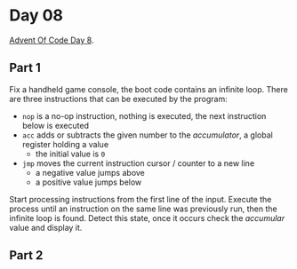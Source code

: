 # Day 08

[Advent Of Code Day 8](https://adventofcode.com/2020/day/8).

## Part 1

Fix a handheld game console, the boot code contains an infinite loop. There are three instructions that can be executed by the program:

* `nop` is a no-op instruction, nothing is executed, the next instruction below is executed
* `acc` adds or subtracts the given number to the *accumulator*, a global register holding a value
  * the initial value is `0`
* `jmp` moves the current instruction cursor / counter to a new line
  * a negative value jumps above
  * a positive value jumps below

Start processing instructions from the first line of the input.
Execute the process until an instruction on the same line was previously run, then the infinite loop is found.
Detect this state, once it occurs check the *accumular* value and display it.

## Part 2
